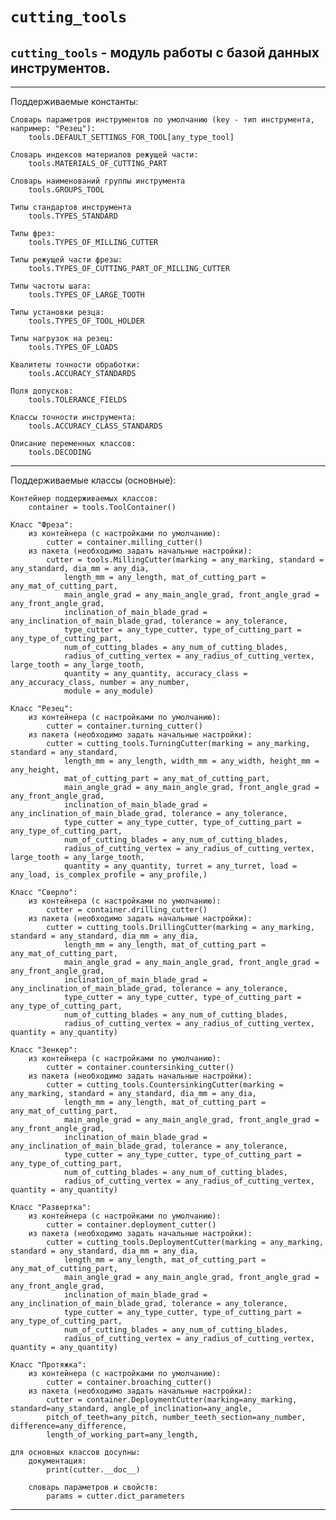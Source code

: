# `cutting_tools`

`cutting_tools` - модуль работы с базой данных инструментов.
---
---
Поддерживаемые константы:

    Словарь параметров инструментов по умолчанию (key - тип инструмента, например: "Резец"):
        tools.DEFAULT_SETTINGS_FOR_TOOL[any_type_tool]

    Словарь индексов материалов режущей части:
        tools.MATERIALS_OF_CUTTING_PART
    
    Словарь наименований группы инструмента
        tools.GROUPS_TOOL

    Типы стандартов инструмента
        tools.TYPES_STANDARD

    Типы фрез:
        tools.TYPES_OF_MILLING_CUTTER

    Типы режущей части фрезы:
        tools.TYPES_OF_CUTTING_PART_OF_MILLING_CUTTER

    Типы частоты шага:
        tools.TYPES_OF_LARGE_TOOTH
    
    Типы установки резца:
        tools.TYPES_OF_TOOL_HOLDER

    Типы нагрузок на резец:
        tools.TYPES_OF_LOADS 

    Квалитеты точности обработки:
        tools.ACCURACY_STANDARDS

    Поля допусков:
        tools.TOLERANCE_FIELDS

    Классы точности инструмента:
        tools.ACCURACY_CLASS_STANDARDS

    Описание переменных классов:
        tools.DECODING
---
Поддерживаемые классы (основные):	
    
    Контейнер поддерживаемых классов:
        container = tools.ToolContainer()
    
    Класс "Фреза":
        из контейнера (с настройками по умолчанию):
            cutter = container.milling_cutter()
        из пакета (необходимо задать начальные настройки):
            cutter = tools.MillingCutter(marking = any_marking, standard = any_standard, dia_mm = any_dia,
                length_mm = any_length, mat_of_cutting_part = any_mat_of_cutting_part, 
                main_angle_grad = any_main_angle_grad, front_angle_grad = any_front_angle_grad, 
                inclination_of_main_blade_grad = any_inclination_of_main_blade_grad, tolerance = any_tolerance, 
                type_cutter = any_type_cutter, type_of_cutting_part = any_type_of_cutting_part, 
                num_of_cutting_blades = any_num_of_cutting_blades, 
                radius_of_cutting_vertex = any_radius_of_cutting_vertex, large_tooth = any_large_tooth, 
                quantity = any_quantity, accuracy_class = any_accuracy_class, number = any_number, 
                module = any_module)
        
    Класс "Резец":
        из контейнера (с настройками по умолчанию):
            cutter = container.turning_cutter()
        из пакета (необходимо задать начальные настройки):
            cutter = cutting_tools.TurningCutter(marking = any_marking, standard = any_standard, 
                length_mm = any_length, width_mm = any_width, height_mm = any_height, 
                mat_of_cutting_part = any_mat_of_cutting_part, 
                main_angle_grad = any_main_angle_grad, front_angle_grad = any_front_angle_grad, 
                inclination_of_main_blade_grad = any_inclination_of_main_blade_grad, tolerance = any_tolerance, 
                type_cutter = any_type_cutter, type_of_cutting_part = any_type_of_cutting_part, 
                num_of_cutting_blades = any_num_of_cutting_blades, 
                radius_of_cutting_vertex = any_radius_of_cutting_vertex, large_tooth = any_large_tooth, 
                quantity = any_quantity, turret = any_turret, load = any_load, is_complex_profile = any_profile,)

    Класс "Сверло":
        из контейнера (с настройками по умолчанию):
            cutter = container.drilling_cutter()
        из пакета (необходимо задать начальные настройки):
            cutter = cutting_tools.DrillingCutter(marking = any_marking, standard = any_standard, dia_mm = any_dia,
                length_mm = any_length, mat_of_cutting_part = any_mat_of_cutting_part, 
                main_angle_grad = any_main_angle_grad, front_angle_grad = any_front_angle_grad, 
                inclination_of_main_blade_grad = any_inclination_of_main_blade_grad, tolerance = any_tolerance, 
                type_cutter = any_type_cutter, type_of_cutting_part = any_type_of_cutting_part, 
                num_of_cutting_blades = any_num_of_cutting_blades, 
                radius_of_cutting_vertex = any_radius_of_cutting_vertex, quantity = any_quantity)

    Класс "Зенкер":
        из контейнера (с настройками по умолчанию):
            cutter = container.countersinking_cutter()
        из пакета (необходимо задать начальные настройки):
            cutter = cutting_tools.CountersinkingCutter(marking = any_marking, standard = any_standard, dia_mm = any_dia,
                length_mm = any_length, mat_of_cutting_part = any_mat_of_cutting_part, 
                main_angle_grad = any_main_angle_grad, front_angle_grad = any_front_angle_grad, 
                inclination_of_main_blade_grad = any_inclination_of_main_blade_grad, tolerance = any_tolerance, 
                type_cutter = any_type_cutter, type_of_cutting_part = any_type_of_cutting_part, 
                num_of_cutting_blades = any_num_of_cutting_blades, 
                radius_of_cutting_vertex = any_radius_of_cutting_vertex, quantity = any_quantity)

    Класс "Развертка":
        из контейнера (с настройками по умолчанию):
            cutter = container.deployment_cutter()
        из пакета (необходимо задать начальные настройки):
            cutter = cutting_tools.DeploymentCutter(marking = any_marking, standard = any_standard, dia_mm = any_dia,
                length_mm = any_length, mat_of_cutting_part = any_mat_of_cutting_part, 
                main_angle_grad = any_main_angle_grad, front_angle_grad = any_front_angle_grad, 
                inclination_of_main_blade_grad = any_inclination_of_main_blade_grad, tolerance = any_tolerance, 
                type_cutter = any_type_cutter, type_of_cutting_part = any_type_of_cutting_part, 
                num_of_cutting_blades = any_num_of_cutting_blades, 
                radius_of_cutting_vertex = any_radius_of_cutting_vertex, quantity = any_quantity)
    
    Класс "Протяжка":
        из контейнера (с настройками по умолчанию):
            cutter = container.broaching_cutter()
        из пакета (необходимо задать начальные настройки):
            cutter = container.DeploymentCutter(marking=any_marking, standard=any_standard, angle_of_inclination=any_angle, 
            pitch_of_teeth=any_pitch, number_teeth_section=any_number, difference=any_difference, 
            length_of_working_part=any_length, 

    для основных классов досупны:
        документация:
            print(cutter.__doc__)

        словарь параметров и свойств:
            params = cutter.dict_parameters

---